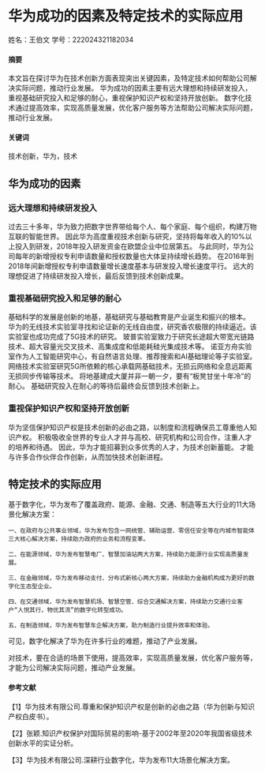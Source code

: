 # 华为成功的因素及特定技术的实际应用
姓名：王伯文    学号：222024321182034

#### 摘要
本文旨在探讨华为在技术创新方面表现突出关键因素，及特定技术如何帮助公司解决实际问题，推动行业发展。
华为成功的因素主要有远大理想和持续研发投入，重视基础研究投入和足够的耐心，重视保护知识产权和坚持开放创新。
数字化技术通过提高效率，实现高质量发展，优化客户服务等方法帮助公司解决实际问题，推动行业发展。

#### 关键词
技术创新，华为，技术

## 华为成功的因素

### 远大理想和持续研发投入
过去三十多年，华为致力把数字世界带给每个人、每个家庭、每个组织，构建万物互联的智能世界。
因此华为高度重视技术创新与研究，坚持将每年收入的10%以上投入到研发，2018年投入研发资金在欧盟企业中位居第五。
与此同时，华为公司每年的新增授权专利申请数量和授权数量也大体呈持续增长趋势。
在2016年到2018年间新增授权专利申请数量增长速度基本与研发投入增长速度平行。
远大的理想促进了持续研发投入增长，最后反馈到技术创新成果。

### 重视基础研究投入和足够的耐心
基础科学的发展是创新的地基，基础研究与基础教育是产业诞生和振兴的根本。
华为的无线技术实验室寻找和论证新的无线自由度，研究香农极限的持续逼近。该实验室也成功完成了5G技术的研究。
玻普实验室致力于研究长途超大带宽光链路技术、超大容量光交叉技术、高集成度和低能耗硅光集成技术等。
诺亚方舟实验室作为人工智能研究中心，有自然语言处理、推荐搜索和AI基础理论等子实验室。
网络技术实验室研究5G所依赖的核心承载网基础技术，无损云网络和全息远距离无损同步传输等技术。
将地基建成大厦并非一朝一夕，要有“板凳甘坐十年冷”的耐心。
基础研究投入在耐心的等待后最终会反馈到技术创新上。

### 重视保护知识产权和坚持开放创新
华为坚信保护知识产权是技术创新的必由之路，以制度和流程确保员工尊重他人知识产权。
积极吸收全世界的专业人才并与高校、研究机构和公司合作，注重人才的培养和待遇。
因此，华为才能招募到众多优秀的人才，为技术创新蓄能。
才能与许多合作伙伴合作创新，从而加快技术创新进程。

## 特定技术的实际应用
基于数字化，华为发布了覆盖政府、能源、金融、交通、制造等五大行业的11大场景化解决方案：

    一、在政府与公共事业领域，华为发布包含一网统管、辅助运营、零信任安全等在内城市智能体三大核心解决方案，持续助力政府的业务和流程变革。

    二、在能源领域，华为发布智慧电厂、智慧加油站两大方案，持续助力能源行业实现高质量发展。

    三、在金融领域，华为发布移动支付、分布式新核心两大方案，持续助力金融机构成为更好的数字化生态型企业。

    四、在交通领域，华为发布智慧机场、智慧空管、综合交通解决方案，持续助力交通行业客户“人悦其行，物优其流”的数字化转型成功。

    五、在制造领域，华为发布智慧车企解决方案，助力制造行业提升效率和体验。
可见，数字化解决了华为在许多行业的难题，推动了产业发展。

对技术，要在合适的场景下使用，提高效率，实现高质量发展，优化客户服务等，才能为公司解决实际问题，推动产业发展。

#### 参考文献
【1】华为技术有限公司.尊重和保护知识产权是创新的必由之路（华为创新与知识产权白皮书）。

【2】张颖.知识产权保护对国际贸易的影响-基于2002年至2020年我国省级技术创新水平的实证分析。

【3】华为技术有限公司.深耕行业数字化，华为发布11大场景化解决方案。